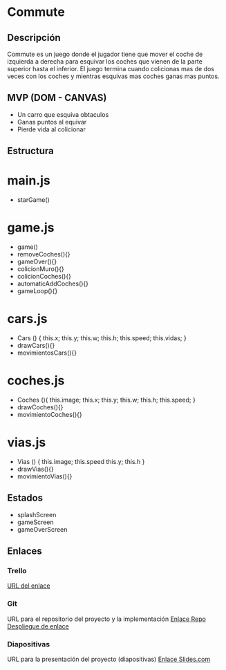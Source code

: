 
# Commute

## Descripción

 Commute es un juego donde el jugador tiene que mover el coche de izquierda a derecha para esquivar los coches que vienen de la parte superior hasta el inferior. El juego termina cuando colicionas mas de dos veces con los coches y mientras esquivas mas coches ganas mas puntos. 


## MVP (DOM - CANVAS)

- Un carro que esquiva obtaculos 
- Ganas puntos al equivar
- Pierde vida al colicionar


## Estructura 

# main.js

- starGame()

# game.js

- game()
- removeCoches(){}
- gameOver(){}
- colicionMuro(){}
- colicionCoches(){}
- automaticAddCoches(){}
- gameLoop(){}

# cars.js

- Cars () {
    this.x;
    this.y;
    this.w;
    this.h;
    this.speed;
    this.vidas;
}
- drawCars(){}
- movimientosCars(){}

# coches.js

- Coches (){
    this.image;
    this.x;
    this.y;
    this.w;
    this.h;
    this.speed;
}
- drawCoches(){}
- movimientoCoches(){}


# vias.js

- Vias () {
    this.image;
    this.speed
    this.y;
    this.h
}
- drawVias(){} 
- movimientoVias(){}

## Estados 

- splashScreen
- gameScreen
- gameOverScreen

## Enlaces

### Trello
[URL del enlace](https://trello.com/b/FLNOqaOu/proyecto-1-juego)

### Git
URL para el repositorio del proyecto y la implementación
[Enlace Repo](https://github.com/rebloza/commute)
[Despliegue de enlace](https://rebloza.github.io/commute/)

### Diapositivas
URL para la presentación del proyecto (diapositivas)
[Enlace Slides.com]()














